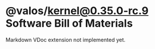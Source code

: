 # @valos/kernel@0.35.0-rc.9 Software Bill of Materials

Markdown VDoc extension not implemented yet.
